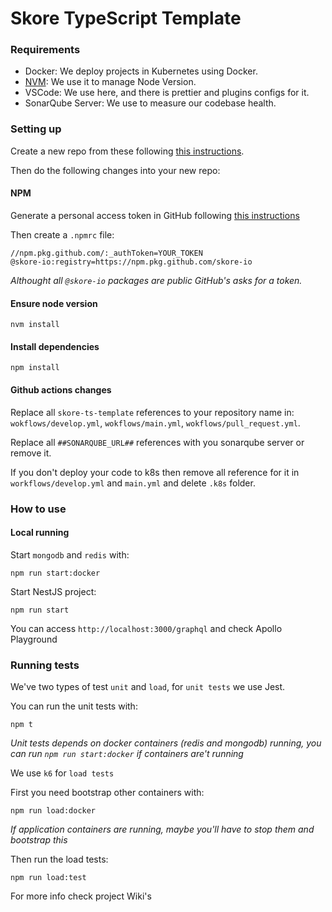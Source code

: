 # Skore TypeScript Template

### Requirements

- Docker: We deploy projects in Kubernetes using Docker.
- [NVM](https://github.com/nvm-sh/nvm): We use it to manage Node Version.
- VSCode: We use here, and there is prettier and plugins configs for it.
- SonarQube Server: We use to measure our codebase health.

### Setting up

Create a new repo from these following [this instructions](https://docs.github.com/en/free-pro-team@latest/github/creating-cloning-and-archiving-repositories/creating-a-repository-from-a-template).

Then do the following changes into your new repo:

#### NPM

Generate a personal access token in GitHub following [this instructions](https://docs.github.com/en/free-pro-team@latest/packages/guides/configuring-npm-for-use-with-github-packages#authenticating-with-a-personal-access-token)

Then create a `.npmrc` file:

```
//npm.pkg.github.com/:_authToken=YOUR_TOKEN
@skore-io:registry=https://npm.pkg.github.com/skore-io
```

_Althought all `@skore-io` packages are public GitHub's asks for a token._

#### Ensure node version

`nvm install`

#### Install dependencies

`npm install`

#### Github actions changes

Replace all `skore-ts-template` references to your repository name in: `wokflows/develop.yml`, `wokflows/main.yml`, `wokflows/pull_request.yml`.

Replace all `##SONARQUBE_URL##` references with you sonarqube server or remove it.

If you don't deploy your code to k8s then remove all reference for it in `workflows/develop.yml` and `main.yml` and delete `.k8s` folder.

### How to use

#### Local running

Start `mongodb` and `redis` with:

`npm run start:docker`

Start NestJS project:

`npm run start`

You can access `http://localhost:3000/graphql` and check Apollo Playground

### Running tests

We've two types of test `unit` and `load`, for `unit tests` we use Jest.

You can run the unit tests with:

`npm t`

_Unit tests depends on docker containers (redis and mongodb) running, you can run `npm run start:docker` if containers are't running_

We use `k6` for `load tests`

First you need bootstrap other containers with:

`npm run load:docker`

_If application containers are running, maybe you'll have to stop them and bootstrap this_

Then run the load tests:

`npm run load:test`

For more info check project Wiki's
